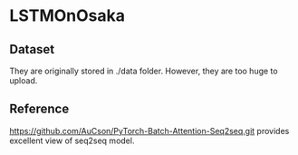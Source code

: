 # LSTMOnOsaka

## Dataset
They are originally stored in ./data folder. However, they are too huge to upload.

## Reference
https://github.com/AuCson/PyTorch-Batch-Attention-Seq2seq.git provides excellent view of seq2seq model.
